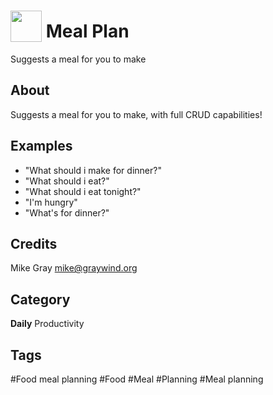 # <img src="https://raw.githack.com/FortAwesome/Font-Awesome/master/svgs/solid/utensils.svg" card_color="#22A7F0" width="50" height="50" style="vertical-align:bottom"/> Meal Plan

Suggests a meal for you to make

## About

Suggests a meal for you to make, with full CRUD capabilities!

## Examples

- "What should i make for dinner?"
- "What should i eat?"
- "What should i eat tonight?"
- "I'm hungry"
- "What's for dinner?"

## Credits

Mike Gray <mike@graywind.org>

## Category

**Daily**
Productivity

## Tags

#Food meal planning
#Food
#Meal
#Planning
#Meal planning
